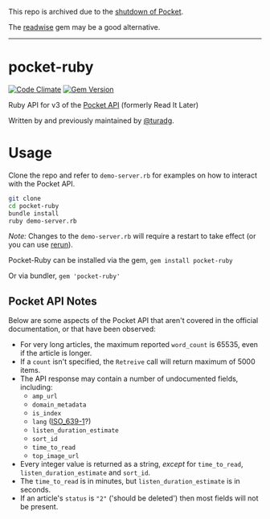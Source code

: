 This repo is archived due to the [shutdown of Pocket](https://getpocket.com/).

The [readwise](https://github.com/joshbeckman/readwise-ruby) gem may be a good alternative.

---

pocket-ruby
===========

[![Code Climate](https://codeclimate.com/github/turadg/pocket-ruby.png)](https://codeclimate.com/github/turadg/pocket-ruby) [![Gem Version](https://badge.fury.io/rb/pocket-ruby.png)](http://badge.fury.io/rb/pocket-ruby)

Ruby API for v3 of the [Pocket API](http://getpocket.com/developer/docs/overview) (formerly Read It Later)

Written by and previously maintained by [@turadg](https://github.com/turadg).

# Usage

Clone the repo and refer to `demo-server.rb` for examples on how to interact with the Pocket API.

```sh
git clone
cd pocket-ruby
bundle install
ruby demo-server.rb
```

*Note:* Changes to the `demo-server.rb` will require a restart to take effect (or you can use [rerun](https://github.com/alexch/rerun)).

Pocket-Ruby can be installed via the gem, ```gem install pocket-ruby```

Or via bundler, `gem 'pocket-ruby'`

## Pocket API Notes

Below are some aspects of the Pocket API that aren't covered in the official documentation, or that have been observed:

* For very long articles, the maximum reported `word_count` is 65535, even if the article is longer.
* If a `count` isn't specified, the `Retreive` call will return maximum of 5000 items.
* The API response may contain a number of undocumented fields, including:
  * `amp_url`
  * `domain_metadata`
  * `is_index`
  * `lang` ([ISO_639-1](https://en.wikipedia.org/wiki/ISO_639-1)?)
  * `listen_duration_estimate`
  * `sort_id`
  * `time_to_read`
  * `top_image_url`
* Every integer value is returned as a string, *except* for `time_to_read`, `listen_duration_estimate` and `sort_id`.
* The `time_to_read` is in minutes, but `listen_duration_estimate` is in seconds.
* If an article's `status` is `"2"` ('should be deleted') then most fields will not be present.
